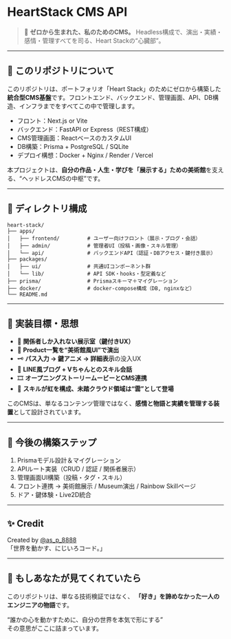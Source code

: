 # HeartStack CMS API

> 💎 **ゼロから生まれた、私のためのCMS。** Headless構成で、演出・実績・感情・管理すべてを司る、Heart Stackの“心臓部”。

---

## 🧠 このリポジトリについて

このリポジトリは、ポートフォリオ「Heart Stack」のためにゼロから構築した**統合型CMS基盤**です。フロントエンド、バックエンド、管理画面、API、DB構造、インフラまでをすべてこの中で管理します。

- フロント：Next.js or Vite
- バックエンド：FastAPI or Express（REST構成）
- CMS管理画面：ReactベースのカスタムUI
- DB構築：Prisma + PostgreSQL / SQLite
- デプロイ構想：Docker + Nginx / Render / Vercel

本プロジェクトは、**自分の作品・人生・学びを「展示する」ための美術館**を支える、“ヘッドレスCMSの中枢”です。

---

## 🔧 ディレクトリ構成

```plaintext
heart-stack/
├── apps/
│   ├── frontend/         # ユーザー向けフロント（展示・ブログ・会話）
│   ├── admin/            # 管理者UI（投稿・画像・スキル管理）
│   └── api/              # バックエンドAPI（認証・DBアクセス・鍵付き展示）
├── packages/
│   ├── ui/               # 共通UIコンポーネント群
│   └── lib/              # API SDK・hooks・型定義など
├── prisma/               # Prismaスキーマ＋マイグレーション
├── docker/               # docker-compose構成（DB, nginxなど）
└── README.md
```

---

## 🎯 実装目標・思想

- 🔐 **関係者しか入れない展示室（鍵付きUX）**
- 🎨 **Product一覧を“美術館風UI”で演出**
- 🗝️ **パス入力 → 鍵アニメ → 詳細表示**の没入UX
- 💬 **LINE風ブログ + Vちゃんとのスキル会話**
- 🎞️ **オープニングストーリームービーとCMS連携**
- 🌈 **スキルが虹を構成、未踏クラウド領域は“雲”として登場**

このCMSは、単なるコンテンツ管理ではなく、**感情と物語と実績を管理する装置**として設計されています。

---

## 🧩 今後の構築ステップ

1. Prismaモデル設計＆マイグレーション
2. APIルート実装（CRUD / 認証 / 関係者展示）
3. 管理画面UI構築（投稿・タグ・スキル）
4. フロント連携 → 美術館展示 / Museum演出 / Rainbow Skillページ
5. ドア・鍵体験・Live2D統合

---

## ✨ Credit

Created by [@as\_p\_8888](https://zenn.dev/as_p_8888)\
「世界を動かす、にじいろコード。」

---

## 💖 もしあなたが見てくれていたら

このリポジトリは、単なる技術検証ではなく、 **「好き」を諦めなかった一人のエンジニアの物語**です。

“誰かの心を動かすために、自分の世界を本気で形にする”\
その意思がここに詰まっています。

